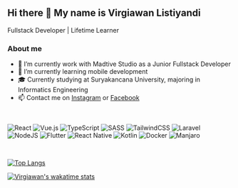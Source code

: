 ## Hi there 👋 My name is Virgiawan Listiyandi

Fullstack Developer | Lifetime Learner

### About me

- 🔭 I’m currently work with Madtive Studio as a Junior Fullstack Developer
- 🌱 I’m currently learning mobile development
- 🎓 Currently studying at Suryakancana University, majoring in Informatics Engineering
- 📫 Contact me on <a href="https://www.instagram.com/virgiawan.ly">Instagram</a> or <a href="https://www.facebook.com/virgiawanly">Facebook</a>

<br>

![React](https://img.shields.io/badge/react-%2320232a.svg?style=for-the-badge&logo=react&logoColor=%2361DAFB)
![Vue.js](https://img.shields.io/badge/vuejs-%2335495e.svg?style=for-the-badge&logo=vuedotjs&logoColor=%234FC08D)
![TypeScript](https://img.shields.io/badge/typescript-%23007ACC.svg?style=for-the-badge&logo=typescript&logoColor=white)
![SASS](https://img.shields.io/badge/SASS-hotpink.svg?style=for-the-badge&logo=SASS&logoColor=white)
![TailwindCSS](https://img.shields.io/badge/tailwindcss-%2338B2AC.svg?style=for-the-badge&logo=tailwind-css&logoColor=white)
![Laravel](https://img.shields.io/badge/laravel-%23FF2D20.svg?style=for-the-badge&logo=laravel&logoColor=white)
![NodeJS](https://img.shields.io/badge/node.js-6DA55F?style=for-the-badge&logo=node.js&logoColor=white)
![Flutter](https://img.shields.io/badge/Flutter-%2302569B.svg?style=for-the-badge&logo=Flutter&logoColor=white)
![React Native](https://img.shields.io/badge/react_native-%2320232a.svg?style=for-the-badge&logo=react&logoColor=%2361DAFB)
![Kotlin](https://img.shields.io/badge/kotlin-%237F52FF.svg?style=for-the-badge&logo=kotlin&logoColor=white)
![Docker](https://img.shields.io/badge/docker-%230db7ed.svg?style=for-the-badge&logo=docker&logoColor=white)
![Manjaro](https://img.shields.io/badge/Manjaro-35BF5C?style=for-the-badge&logo=Manjaro&logoColor=white)

<br>

[![Top Langs](https://github-readme-stats.vercel.app/api/top-langs/?username=virgiawanly&layout=compact)](https://github.com/virgiawanly)

[![Virgiawan's wakatime stats](https://github-readme-stats.vercel.app/api/wakatime?username=virgiawanly)](https://wakatime.com/@virgiawanly)
